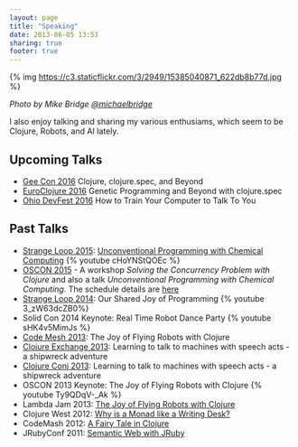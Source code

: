 ```yaml
---
layout: page
title: "Speaking"
date: 2013-06-05 13:53
sharing: true
footer: true
---
```


{% img https://c3.staticflickr.com/3/2949/15385040871_622db8b77d.jpg %}

_Photo by Mike Bridge [@michaelbridge](https://twitter.com/michaelbridge)_

I also enjoy talking and sharing my various enthusiams, which seem to
be Clojure, Robots, and AI lately.

## Upcoming Talks
* [Gee Con 2016](http://2016.geecon.cz) Clojure, clojure.spec, and Beyond
* [EuroClojure 2016](http://euroclojure.org/) Genetic Programming and Beyond with clojure.spec
* [Ohio DevFest 2016](https://ohiodevfest.com/) How to Train Your Computer to Talk To You


## Past Talks
* [Strange Loop 2015](https://thestrangeloop.com/): [Unconventional Programming with Chemical Computing](http://www.thestrangeloop.com/2015/unconventional-programming-with-chemical-computing.html) {% youtube cHoYNStQOEc %}
* [OSCON 2015](http://www.oscon.com/open-source-2015) - A workshop _Solving the Concurrency Problem with Clojure_ and also a talk _Unconventional Programming with Chemical Computing_. The schedule details are [here](http://www.oscon.com/open-source-2015/public/schedule/speaker/154757)
* [Strange Loop 2014](https://thestrangeloop.com/): Our Shared Joy of Programming {% youtube 3_zW63dcZB0%}
* Solid Con 2014 Keynote: Real Time Robot Dance Party {% youtube sHK4v5MimJs %}
* [Code Mesh 2013](http://codemesh.io/): The Joy of Flying Robots with Clojure
* [Clojure Exchange 2013](http://skillsmatter.com/event/java-jee/clojure-exchange-2013): Learning to talk to machines with speech acts - a shipwreck adventure
* [Clojure Conj 2013](http://clojure-conj.org/): Learning to talk to
  machines with speech acts - a shipwreck adventure
* OSCON 2013 Keynote: The Joy of Flying Robots with Clojure
{% youtube Ty9QDqV-_Ak %}
* Lambda Jam 2013: [The Joy of Flying Robots with Clojure](http://www.infoq.com/presentations/clojure-robots)
* Clojure West 2012: [Why is a Monad like a Writing Desk?]( http://www.infoq.com/presentations/Why-is-a-Monad-Like-a-Writing-Desk)
* CodeMash 2012: [A Fairy Tale in Clojure](http://www.slideshare.net/gigasquidcm/fairy-taleclojure)
* JRubyConf 2011:
  [Semantic Web with JRuby](https://github.com/gigasquid/Presentations/blob/master/SemanticWebJRuby.pdf)
